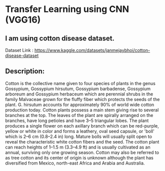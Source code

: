# Transfer Learning using CNN (VGG16)

## I am using cotton disease dataset.
Dataset Link : https://www.kaggle.com/datasets/janmejaybhoi/cotton-disease-dataset

## Description:

Cotton is the collective name given to four species of plants in the genus Gossypium, Gossypium hirsutum, Gossypium barbadense, Gossypium arboreum and Gossypium herbaceum which are perennial shrubs in the family Malvaceae grown for the fluffy fiber which protects the seeds of the plant. G. hirsutum accounts for approximately 90% of world wide cotton production today. Cotton plants possess a main stem giving rise to several branches at the top. The leaves of the plant are spirally arranged on the branches, have long petioles and have 3–5 triangular lobes. The plant produces a single flower on each axillary branch which can be red-purple, yellow or white in color and forms a leathery, oval seed capsule, or 'boll' which is 2–6 cm (0.8–2.4 in) long. Mature bolls will usually split open to reveal the characteristic white cotton fibers and the seed. The cotton plant can reach heights of 1–1.5 m (3.3–4.9 ft) and is usually cultivated as an annual, surviving only one growing season. Cotton may also be referred to as tree cotton and its center of origin is unknown although the plant has diversified from Mexico, north-east Africa and Arabia and Australia.
